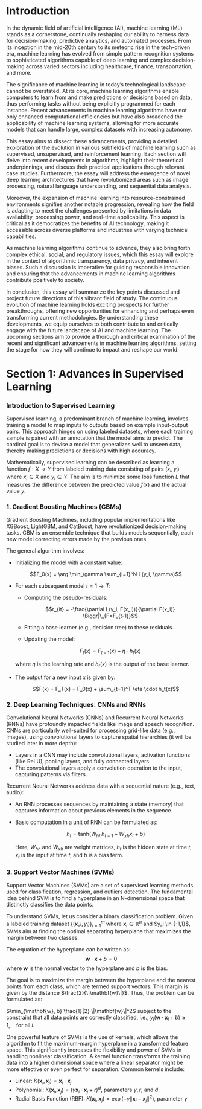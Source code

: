 # Introduction

In the dynamic field of artificial intelligence (AI), machine learning (ML) stands as a cornerstone, continually reshaping our ability to harness data for decision-making, predictive analytics, and automated processes. From its inception in the mid-20th century to its meteoric rise in the tech-driven era, machine learning has evolved from simple pattern recognition systems to sophisticated algorithms capable of deep learning and complex decision-making across varied sectors including healthcare, finance, transportation, and more.

The significance of machine learning in today’s technological landscape cannot be overstated. At its core, machine learning algorithms enable computers to learn from and make predictions or decisions based on data, thus performing tasks without being explicitly programmed for each instance. Recent advancements in machine learning algorithms have not only enhanced computational efficiencies but have also broadened the applicability of machine learning systems, allowing for more accurate models that can handle large, complex datasets with increasing autonomy.

This essay aims to dissect these advancements, providing a detailed exploration of the evolution in various subfields of machine learning such as supervised, unsupervised, and reinforcement learning. Each section will delve into recent developments in algorithms, highlight their theoretical underpinnings, and discuss their practical applications through relevant case studies. Furthermore, the essay will address the emergence of novel deep learning architectures that have revolutionized areas such as image processing, natural language understanding, and sequential data analysis.

Moreover, the expansion of machine learning into resource-constrained environments signifies another notable progression, revealing how the field is adapting to meet the challenges presented by limitations in data availability, processing power, and real-time applicability. This aspect is critical as it democratizes the benefits of AI technology, making it accessible across diverse platforms and industries with varying technical capabilities.

As machine learning algorithms continue to advance, they also bring forth complex ethical, social, and regulatory issues, which this essay will explore in the context of algorithmic transparency, data privacy, and inherent biases. Such a discussion is imperative for guiding responsible innovation and ensuring that the advancements in machine learning algorithms contribute positively to society.

In conclusion, this essay will summarize the key points discussed and project future directions of this vibrant field of study. The continuous evolution of machine learning holds exciting prospects for further breakthroughs, offering new opportunities for enhancing and perhaps even transforming current methodologies. By understanding these developments, we equip ourselves to both contribute to and critically engage with the future landscape of AI and machine learning. The upcoming sections aim to provide a thorough and critical examination of the recent and significant advancements in machine learning algorithms, setting the stage for how they will continue to impact and reshape our world.

# Section 1: Advances in Supervised Learning

### Introduction to Supervised Learning

Supervised learning, a predominant branch of machine learning, involves training a model to map inputs to outputs based on example input-output pairs. This approach hinges on using labeled datasets, where each training sample is paired with an annotation that the model aims to predict. The cardinal goal is to devise a model that generalizes well to unseen data, thereby making predictions or decisions with high accuracy.

Mathematically, supervised learning can be described as learning a function $f: X \rightarrow Y$ from labeled training data consisting of pairs $(x_i, y_i)$ where $x_i \in X$ and $y_i \in Y$. The aim is to minimize some loss function $L$ that measures the difference between the predicted value $f(x)$ and the actual value $y$.

### 1. Gradient Boosting Machines (GBMs)

Gradient Boosting Machines, including popular implementations like XGBoost, LightGBM, and CatBoost, have revolutionized decision-making tasks. GBM is an ensemble technique that builds models sequentially, each new model correcting errors made by the previous ones.

The general algorithm involves:
- Initializing the model with a constant value:
  
  $$F_0(x) = \arg \min_\gamma \sum_{i=1}^N L(y_i, \gamma)$$

- For each subsequent model $t = 1 \to T$:
  - Computing the pseudo-residuals:

    $$r_{it} = -\frac{\partial L(y_i, F(x_i))}{\partial F(x_i)} \Biggr|\_{F=F_{t-1}}$$
  
  - Fitting a base learner (e.g., decision tree) to these residuals.
  - Updating the model:
    
    $$F_t(x) = F_{t-1}(x) + \eta \cdot h_t(x)$$
  
  where $\eta$ is the learning rate and $h_t(x)$ is the output of the base learner.
  
- The output for a new input $x$ is given by:

  $$F(x) = F_T(x) = F_0(x) + \sum_{t=1}^T \eta \cdot h_t(x)$$


### 2. Deep Learning Techniques: CNNs and RNNs

Convolutional Neural Networks (CNNs) and Recurrent Neural Networks (RNNs) have profoundly impacted fields like image and speech recognition. CNNs are particularly well-suited for processing grid-like data (e.g., images), using convolutional layers to capture spatial hierarchies (it will be studied later in more depth):
- Layers in a CNN may include convolutional layers, activation functions (like ReLU), pooling layers, and fully connected layers.
- The convolutional layers apply a convolution operation to the input, capturing patterns via filters.

Recurrent Neural Networks address data with a sequential nature (e.g., text, audio):
- An RNN processes sequences by maintaining a state (memory) that captures information about previous elements in the sequence.
- Basic computation in a unit of RNN can be formulated as:
  
  $$h_t = \text{tanh}(W_{hh} h_{t-1} + W_{xh} x_t + b)$$
  
  Here,  $W_{hh}$ and $W_{xh}$ are weight matrices, $h_t$ is the hidden state at time $t$, $x_t$ is the input at time $t$, and $b$ is a bias term.

### 3. Support Vector Machines (SVMs)

Support Vector Machines (SVMs) are a set of supervised learning methods used for classification, regression, and outliers detection. The fundamental idea behind SVM is to find a hyperplane in an N-dimensional space that distinctly classifies the data points.

To understand SVMs, let us consider a binary classification problem. Given a labeled training dataset $\{(\mathbf{x}\_i, y_i)\}_{i=1}^m$ where $\mathbf{x}_i \in \mathbb{R}^n$ and $y_i \in \{-1,1}$, SVMs aim at finding the optimal separating hyperplane that maximizes the margin between two classes.

The equation of the hyperplane can be written as:
$$\mathbf{w} \cdot \mathbf{x} + b = 0$$
where $\mathbf{w}$ is the normal vector to the hyperplane and $b$ is the bias.

The goal is to maximize the margin between the hyperplane and the nearest points from each class, which are termed support vectors. This margin is given by the distance $\frac{2}{\|\mathbf{w}\|}$. Thus, the problem can be formulated as:

$\min_{\mathbf{w}, b} \frac{1}{2} \|\mathbf{w}\|^2$
subject to the constraint that all data points are correctly classified, i.e.,
$y_i (\mathbf{w} \cdot \mathbf{x}_i + b) \geq 1, \quad \text{for all } i$.

One powerful feature of SVMs is the use of kernels, which allows the algorithm to fit the maximum-margin hyperplane in a transformed feature space. This significantly increases the flexibility and power of SVMs in handling nonlinear classification. A kernel function transforms the training data into a higher dimensional space where a linear separator might be more effective or even perfect for separation. Common kernels include:

- Linear: $K(\mathbf{x}_i, \mathbf{x}_j) = \mathbf{x}_i \cdot \mathbf{x}_j$
- Polynomial: $K(\mathbf{x}_i, \mathbf{x}_j) = (\gamma \mathbf{x}_i \cdot \mathbf{x}_j + r)^d$, parameters $\gamma, r$, and $d$
- Radial Basis Function (RBF): $K(\mathbf{x}_i, \mathbf{x}_j) = \exp(-\gamma \|\mathbf{x}_i - \mathbf{x}_j\|^2)$, parameter $\gamma$
